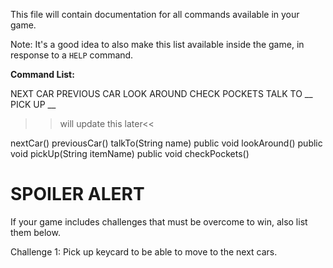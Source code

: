 This file will contain documentation for all commands available in your game.

Note:  It's a good idea to also make this list available inside the game, in response to a `HELP` command.

**Command List:**

NEXT CAR
PREVIOUS CAR
LOOK AROUND
CHECK POCKETS
TALK TO __
PICK UP __
>>will update this later<<

nextCar()
previousCar()
talkTo(String name)
public void lookAround()
public void pickUp(String itemName)
public void checkPockets()

# SPOILER ALERT

If your game includes challenges that must be overcome to win, also list them below.

Challenge 1: Pick up keycard to be able to move to the next cars.